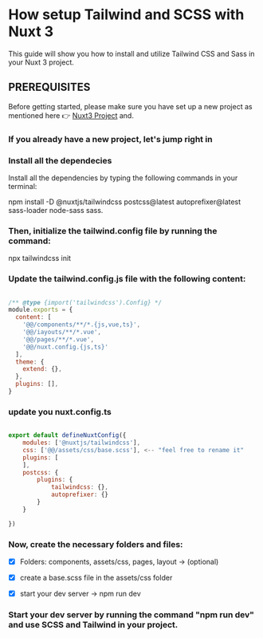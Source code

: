 # How setup Tailwind and SCSS with Nuxt 3

This guide will show you how to install and utilize Tailwind CSS and Sass in your Nuxt 3 project.

## PREREQUISITES

Before getting started, please make sure you have set up a new project as mentioned here 👉 [Nuxt3 Project](newProjectNuxt3.md) and.

### If you already have a new project, let's jump right in

### Install all the dependecies 

Install all the dependencies by typing the following commands in your terminal:

npm install -D @nuxtjs/tailwindcss postcss@latest autoprefixer@latest \
sass-loader node-sass sass.

### Then, initialize the tailwind.config file by running the command:

npx tailwindcss init

### Update the tailwind.config.js file with the following content:

```javascript

/** @type {import('tailwindcss').Config} */
module.exports = {
  content: [
    '@@/components/**/*.{js,vue,ts}',
    '@@/iayouts/**/*.vue',
    '@@/pages/**/*.vue',
    '@@/nuxt.config.{js,ts}'
  ],
  theme: {
    extend: {},
  },
  plugins: [],
}

```

### update you nuxt.config.ts

```javascript

export default defineNuxtConfig({
    modules: ['@nuxtjs/tailwindcss'],
    css: ['@@/assets/css/base.scss'], <-- "feel free to rename it"
    plugins: [
    ],
    postcss: {
        plugins: {
            tailwindcss: {},
            autoprefixer: {}
        }
    }

})

```

### Now, create the necessary folders and files:

- [x] Folders: components, assets/css, pages, layout -> (optional)

- [x] create a base.scss file in the assets/css folder

- [x] start your dev server -> npm run dev

### Start your dev server by running the command "npm run dev" and use SCSS and Tailwind in your project.

